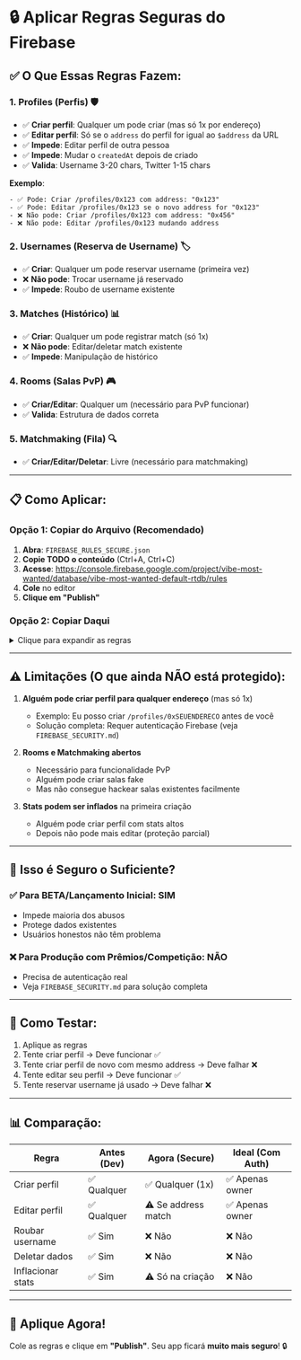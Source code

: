 # 🔒 Aplicar Regras Seguras do Firebase

## ✅ O Que Essas Regras Fazem:

### 1. **Profiles** (Perfis) 🛡️
- ✅ **Criar perfil**: Qualquer um pode criar (mas só 1x por endereço)
- ✅ **Editar perfil**: Só se o `address` do perfil for igual ao `$address` da URL
- ✅ **Impede**: Editar perfil de outra pessoa
- ✅ **Impede**: Mudar o `createdAt` depois de criado
- ✅ **Valida**: Username 3-20 chars, Twitter 1-15 chars

**Exemplo**:
```
- ✅ Pode: Criar /profiles/0x123 com address: "0x123"
- ✅ Pode: Editar /profiles/0x123 se o novo address for "0x123"
- ❌ Não pode: Criar /profiles/0x123 com address: "0x456"
- ❌ Não pode: Editar /profiles/0x123 mudando address
```

### 2. **Usernames** (Reserva de Username) 🏷️
- ✅ **Criar**: Qualquer um pode reservar username (primeira vez)
- ❌ **Não pode**: Trocar username já reservado
- ✅ **Impede**: Roubo de username existente

### 3. **Matches** (Histórico) 📊
- ✅ **Criar**: Qualquer um pode registrar match (só 1x)
- ❌ **Não pode**: Editar/deletar match existente
- ✅ **Impede**: Manipulação de histórico

### 4. **Rooms** (Salas PvP) 🎮
- ✅ **Criar/Editar**: Qualquer um (necessário para PvP funcionar)
- ✅ **Valida**: Estrutura de dados correta

### 5. **Matchmaking** (Fila) 🔍
- ✅ **Criar/Editar/Deletar**: Livre (necessário para matchmaking)

---

## 📋 Como Aplicar:

### Opção 1: Copiar do Arquivo (Recomendado)

1. **Abra**: `FIREBASE_RULES_SECURE.json`
2. **Copie TODO o conteúdo** (Ctrl+A, Ctrl+C)
3. **Acesse**: https://console.firebase.google.com/project/vibe-most-wanted/database/vibe-most-wanted-default-rtdb/rules
4. **Cole** no editor
5. **Clique em "Publish"**

### Opção 2: Copiar Daqui

<details>
<summary>Clique para expandir as regras</summary>

\`\`\`json
{
  "rules": {
    "rooms": {
      "$roomCode": {
        ".read": true,
        ".write": true,
        ".validate": "newData.hasChildren(['id', 'code', 'host', 'status', 'createdAt'])"
      }
    },

    "matchmaking": {
      "$address": {
        ".read": true,
        ".write": true
      }
    },

    "profiles": {
      "$address": {
        ".read": true,
        ".write": "!data.exists() || data.child('address').val() == $address",
        ".validate": "newData.hasChildren(['address', 'username', 'createdAt', 'lastUpdated', 'stats'])",
        "address": {
          ".validate": "newData.val() == $address"
        },
        "username": {
          ".validate": "newData.isString() && newData.val().length >= 3 && newData.val().length <= 20"
        },
        "twitter": {
          ".validate": "newData.isString() && newData.val().length >= 1 && newData.val().length <= 15"
        },
        "createdAt": {
          ".validate": "newData.isNumber() && (!data.exists() || newData.val() == data.val())"
        },
        "lastUpdated": {
          ".validate": "newData.isNumber()"
        },
        "stats": {
          ".validate": "newData.hasChildren(['totalCards', 'totalPower', 'pveWins', 'pveLosses', 'pvpWins', 'pvpLosses'])",
          "$stat": {
            ".validate": "newData.isNumber() && newData.val() >= 0"
          }
        }
      }
    },

    "usernames": {
      "$username": {
        ".read": true,
        ".write": "!data.exists()",
        ".validate": "newData.isString()"
      }
    },

    "matches": {
      "$matchId": {
        ".read": true,
        ".write": "!data.exists()",
        ".validate": "newData.hasChildren(['id', 'playerAddress', 'type', 'result', 'playerPower', 'opponentPower', 'timestamp', 'playerCards', 'opponentCards'])"
      }
    }
  }
}
\`\`\`

</details>

---

## ⚠️ Limitações (O que ainda NÃO está protegido):

1. **Alguém pode criar perfil para qualquer endereço** (mas só 1x)
   - Exemplo: Eu posso criar `/profiles/0xSEUENDERECO` antes de você
   - Solução completa: Requer autenticação Firebase (veja `FIREBASE_SECURITY.md`)

2. **Rooms e Matchmaking abertos**
   - Necessário para funcionalidade PvP
   - Alguém pode criar salas fake
   - Mas não consegue hackear salas existentes facilmente

3. **Stats podem ser inflados** na primeira criação
   - Alguém pode criar perfil com stats altos
   - Depois não pode mais editar (proteção parcial)

---

## 🎯 Isso é Seguro o Suficiente?

### ✅ Para BETA/Lançamento Inicial: **SIM**
- Impede maioria dos abusos
- Protege dados existentes
- Usuários honestos não têm problema

### ❌ Para Produção com Prêmios/Competição: **NÃO**
- Precisa de autenticação real
- Veja `FIREBASE_SECURITY.md` para solução completa

---

## 🧪 Como Testar:

1. Aplique as regras
2. Tente criar perfil → Deve funcionar ✅
3. Tente criar perfil de novo com mesmo address → Deve falhar ❌
4. Tente editar seu perfil → Deve funcionar ✅
5. Tente reservar username já usado → Deve falhar ❌

---

## 📊 Comparação:

| Regra | Antes (Dev) | Agora (Secure) | Ideal (Com Auth) |
|-------|-------------|----------------|------------------|
| Criar perfil | ✅ Qualquer | ✅ Qualquer (1x) | ✅ Apenas owner |
| Editar perfil | ✅ Qualquer | ⚠️ Se address match | ✅ Apenas owner |
| Roubar username | ✅ Sim | ❌ Não | ❌ Não |
| Deletar dados | ✅ Sim | ❌ Não | ❌ Não |
| Inflacionar stats | ✅ Sim | ⚠️ Só na criação | ❌ Não |

---

## 🚀 Aplique Agora!

Cole as regras e clique em **"Publish"**. Seu app ficará **muito mais seguro**! 🔒
